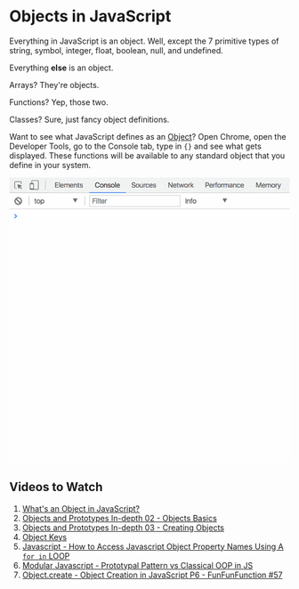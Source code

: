 # Objects in JavaScript

Everything in JavaScript is an object. Well, except the 7 primitive types of string, symbol, integer, float, boolean, null, and undefined.

Everything **else** is an object.

Arrays? They're objects.

Functions? Yep, those two.

Classes? Sure, just fancy object definitions.

Want to see what JavaScript defines as an [Object](https://developer.mozilla.org/en-US/docs/Web/JavaScript/Reference/Global_Objects/Object)? Open Chrome, open the Developer Tools, go to the Console tab, type in `{}` and see what gets displayed. These functions will be available to any standard object that you define in your system.

![javascript object](images/2oKwHtFH0d.gif)

## Videos to Watch

1. [What's an Object in JavaScript?](https://www.youtube.com/watch?v=8iXoWC9XcU8)
1. [Objects and Prototypes In-depth 02 - Objects Basics](https://www.youtube.com/watch?v=yHkPHteghSc&index=2&list=PLqq-6Pq4lTTaflXUL0v3TSm86nodn0c_u)
1. [Objects and Prototypes In-depth 03 - Creating Objects](https://www.youtube.com/watch?v=25wlojU2mHg&index=3&list=PLqq-6Pq4lTTaflXUL0v3TSm86nodn0c_u)
1. [Object Keys](https://www.youtube.com/watch?v=cEVnlKgySsg)
1. [Javascript - How to Access Javascript Object Property Names Using A `for in` LOOP](https://www.youtube.com/watch?v=fDBuAnu0fvo)
1. [Modular Javascript - Prototypal Pattern vs Classical OOP in JS
](https://www.youtube.com/watch?v=doXpW5AD60Q)
1. [Object.create - Object Creation in JavaScript P6 - FunFunFunction #57](https://www.youtube.com/watch?v=CDFN1VatiJA)
